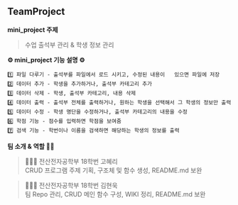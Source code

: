 ## TeamProject

**mini_project 주제**
>수업 출석부 관리 & 학생 정보 관리


**⚙️ mini_project 기능 설명 ⚙️**

    1️⃣ 파일 다루기 - 출석부를 파일에서 로드 시키고, 수정된 내용이   있으면 파일에 저장  
    2️⃣ 데이터 추가 - 학생을 추가하거나, 출석부 카테고리 추가  
    3️⃣ 데이터 삭제 - 학생, 출석부 카테고리, 내용 삭제  
    4️⃣ 데이터 출력 - 출석부 전체를 출력하거나, 원하는 학생을 선택해서 그 학생의 정보만 출력  
    5️⃣ 데이터 수정 - 학생 명단을 수정하거나, 출석부 카테고리의 내용을 수정  
    6️⃣ 학점 기능 - 점수를 입력하면 학점을 보여줌  
    7️⃣ 검색 기능 - 학번이나 이름을 검색하면 해당하는 학생의 정보를 출력


**팀 소개 & 역할 🙋‍♂️**

>👩🏻‍💻 전산전자공학부 18학번 고혜리  
>CRUD 프로그램 주제 기획, 구조체 및 함수 생성, README.md 보완


>🧑🏻‍💻 전산전자공학부 18학번 김현욱  
>팀 Repo 관리, CRUD 메인 함수 구성, WIKI 정리, README.md 보완
